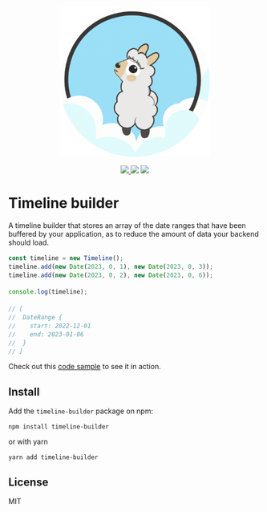 <p align="center">
    <img src="assets/logo.png" height="300">
</p>

<p align="center">
    <a href="https://www.npmjs.com/package/timeline-builder"> 
        <img src="https://img.shields.io/npm/v/timeline-builder?style=flat-square" />
    </a>
    <img src="https://img.shields.io/npm/l/timeline-builder?style=flat-square" />
    <img src="https://img.shields.io/badge/PRs-welcome-green.svg?style=flat-square" />
</p>

<p align="center">
    <h1>Timeline builder</h1>
</p>

A timeline builder that stores an array of the date ranges that have been buffered by your application, as to reduce the amount of data your backend should load.

```javascript
const timeline = new Timeline();
timeline.add(new Date(2023, 0, 1), new Date(2023, 0, 3));
timeline.add(new Date(2023, 0, 2), new Date(2023, 0, 6));

console.log(timeline);

// [
//  DateRange {
//    start: 2022-12-01
//    end: 2023-01-06
//  }
// ]
```

Check out this [code sample](https://stackblitz.com/edit/js-yilpbp?file=index.js) to see it in action.

## Install

Add the `timeline-builder` package on npm:

```
npm install timeline-builder
```
or with yarn
```
yarn add timeline-builder
```

## License 

MIT